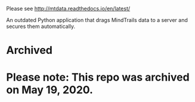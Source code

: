 Please see http://mtdata.readthedocs.io/en/latest/

An outdated Python application that drags MindTrails data to a server and secures them automatically. 

# Archived
# Please note: This repo was archived on May 19, 2020.

